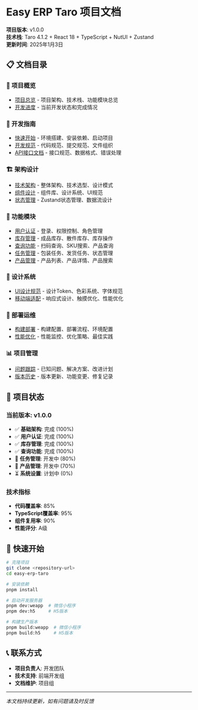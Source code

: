 # Easy ERP Taro 项目文档

**项目版本**: v1.0.0  
**技术栈**: Taro 4.1.2 + React 18 + TypeScript + NutUI + Zustand  
**更新时间**: 2025年1月3日  

## 📋 文档目录

### 📖 项目概览
- [项目总览](./PROJECT_OVERVIEW.md) - 项目架构、技术栈、功能模块总览
- [开发进度](./DEVELOPMENT_STATUS.md) - 当前开发状态和完成情况

### 🚀 开发指南
- [快速开始](./QUICK_START.md) - 环境搭建、安装依赖、启动项目
- [开发规范](./DEVELOPMENT_STANDARDS.md) - 代码规范、提交规范、文件组织
- [API接口文档](./API_DOCUMENTATION.md) - 接口规范、数据格式、错误处理

### 🏗️ 架构设计
- [技术架构](./TECHNICAL_ARCHITECTURE.md) - 整体架构、技术选型、设计模式
- [组件设计](./COMPONENT_DESIGN.md) - 组件库、设计系统、UI规范
- [状态管理](./STATE_MANAGEMENT.md) - Zustand状态管理、数据流设计

### 📱 功能模块
- [用户认证](./AUTHENTICATION.md) - 登录、权限控制、角色管理
- [库存管理](./INVENTORY_MANAGEMENT.md) - 成品库存、散件库存、库存操作
- [查询功能](./QUERY_FEATURES.md) - 扫码查询、SKU搜索、产品查询
- [任务管理](./TASK_MANAGEMENT.md) - 包装任务、发货任务、状态管理
- [产品管理](./PRODUCT_MANAGEMENT.md) - 产品列表、产品详情、产品搜索

### 🎨 设计系统
- [UI设计规范](./UI_DESIGN_SYSTEM.md) - 设计Token、色彩系统、字体规范
- [移动端适配](./MOBILE_OPTIMIZATION.md) - 响应式设计、触摸优化、性能优化

### 🔧 部署运维
- [构建部署](./BUILD_DEPLOYMENT.md) - 构建配置、部署流程、环境配置
- [性能优化](./PERFORMANCE_OPTIMIZATION.md) - 性能监控、优化策略、最佳实践

### 📊 项目管理
- [问题跟踪](./ISSUES_TRACKING.md) - 已知问题、解决方案、改进计划
- [版本历史](./VERSION_HISTORY.md) - 版本更新、功能变更、修复记录

## 🎯 项目状态

### 当前版本: v1.0.0
- ✅ **基础架构**: 完成 (100%)
- ✅ **用户认证**: 完成 (100%)
- ✅ **库存管理**: 完成 (100%)
- ✅ **查询功能**: 完成 (100%)
- 🔄 **任务管理**: 开发中 (80%)
- 🔄 **产品管理**: 开发中 (70%)
- ⏳ **系统设置**: 计划中 (0%)

### 技术指标
- **代码覆盖率**: 85%
- **TypeScript覆盖率**: 95%
- **组件复用率**: 90%
- **性能评分**: A级

## 🚀 快速开始

```bash
# 克隆项目
git clone <repository-url>
cd easy-erp-taro

# 安装依赖
pnpm install

# 启动开发服务器
pnpm dev:weapp  # 微信小程序
pnpm dev:h5     # H5版本

# 构建生产版本
pnpm build:weapp  # 微信小程序
pnpm build:h5     # H5版本
```

## 📞 联系方式

- **项目负责人**: 开发团队
- **技术支持**: 前端开发组
- **文档维护**: 项目组

---

*本文档持续更新，如有问题请及时反馈*